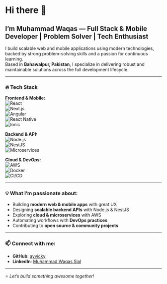 # Hi there 👋

## I’m Muhammad Waqas — Full Stack & Mobile Developer | Problem Solver | Tech Enthusiast  

I build scalable web and mobile applications using modern technologies, backed by strong problem-solving skills and a passion for continuous learning.  
Based in **Bahawalpur, Pakistan**, I specialize in delivering robust and maintainable solutions across the full development lifecycle.  

---

### 🔥 Tech Stack  

**Frontend & Mobile:**  
![React](https://img.shields.io/badge/React-20232A?style=for-the-badge&logo=react&logoColor=61DAFB)  
![Next.js](https://img.shields.io/badge/Next.js-000000?style=for-the-badge&logo=nextdotjs&logoColor=white)  
![Angular](https://img.shields.io/badge/Angular-DD0031?style=for-the-badge&logo=angular&logoColor=white)  
![React Native](https://img.shields.io/badge/React_Native-20232A?style=for-the-badge&logo=react&logoColor=61DAFB)  
![Ionic](https://img.shields.io/badge/Ionic-3880FF?style=for-the-badge&logo=ionic&logoColor=white)  

**Backend & API:**  
![Node.js](https://img.shields.io/badge/Node.js-339933?style=for-the-badge&logo=nodedotjs&logoColor=white)  
![NestJS](https://img.shields.io/badge/NestJS-E0234E?style=for-the-badge&logo=nestjs&logoColor=white)  
![Microservices](https://img.shields.io/badge/Microservices-527FFF?style=for-the-badge&logo=azurefunctions&logoColor=white)  

**Cloud & DevOps:**  
![AWS](https://img.shields.io/badge/AWS-232F3E?style=for-the-badge&logo=amazonaws&logoColor=white)  
![Docker](https://img.shields.io/badge/Docker-2496ED?style=for-the-badge&logo=docker&logoColor=white)  
![CI/CD](https://img.shields.io/badge/CI/CD-000000?style=for-the-badge&logo=githubactions&logoColor=white)  

---

### 💡 What I’m passionate about:
- Building **modern web & mobile apps** with great UX  
- Designing **scalable backend APIs** with Node.js & NestJS  
- Exploring **cloud & microservices** with AWS  
- Automating workflows with **DevOps practices**  
- Contributing to **open source & community projects**  

---

### 📫 Connect with me:
- **GitHub**: [ayvicky](https://github.com/ayvicky)  
- **LinkedIn**: [Muhammad Waqas Sial](https://www.linkedin.com/in/muhammad-waqas-sial/)  

---

⭐️ *Let’s build something awesome together!*  

